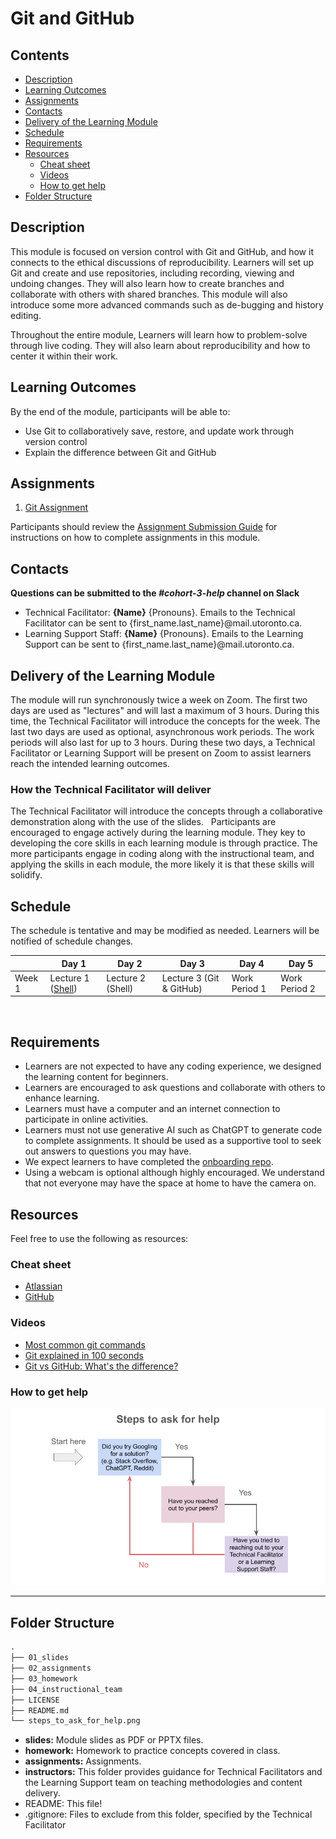 # Git and GitHub

## Contents
* [Description](#description)
* [Learning Outcomes](#learning-outcomes)
* [Assignments](#assignments)
* [Contacts](#contacts)
* [Delivery of the Learning Module](#delivery-of-the-learning-module)
* [Schedule](#schedule)
* [Requirements](#requirements)
* [Resources](#resources)
  + [Cheat sheet](#cheatsheet)
  + [Videos](#videos)
  + [How to get help](#how-to-get-help)
* [Folder Structure](#folder-structure)

## Description

This module is focused on version control with Git and GitHub, and how it connects to the ethical discussions of reproducibility. Learners will set up Git and create and use repositories, including recording, viewing and undoing changes. They will also learn how to create branches and collaborate with others with shared branches. This module will also introduce some more advanced commands such as de-bugging and history editing.

Throughout the entire module, Learners will learn how to problem-solve through live coding. They will also learn about reproducibility and how to center it within their work.

## Learning Outcomes

By the end of the module, participants will be able to:
* Use Git to collaboratively save, restore, and update work through version control
* Explain the difference between Git and GitHub

## Assignments

1. [Git Assignment](https://github.com/UofT-DSI/git/blob/main/02_assignments/git_assignment.md)

Participants should review the [Assignment Submission Guide](https://github.com/UofT-DSI/onboarding/blob/main/onboarding_documents/submissions.md) for instructions on how to complete assignments in this module.

## Contacts

**Questions can be submitted to the _#cohort-3-help_ channel on Slack**

* Technical Facilitator: **{Name}** {Pronouns}. Emails to the Technical Facilitator can be sent to {first_name.last_name}@mail.utoronto.ca.
* Learning Support Staff: **{Name}** {Pronouns}. Emails to the Learning Support can be sent to {first_name.last_name}@mail.utoronto.ca.
 
##  Delivery of the Learning Module

The module will run synchronously twice a week on Zoom. The first two days are used as "lectures" and will last a maximum of 3 hours. During this time, the Technical Facilitator will introduce the concepts for the week. The last two days are used as optional, asynchronous work periods. The work periods will also last for up to 3 hours. During these two days, a Technical Facilitator or Learning Support will be present on Zoom to assist learners reach the intended learning outcomes.

### How the Technical Facilitator will deliver

The Technical Facilitator will introduce the concepts through a collaborative demonstration along with the use of the slides.
 
Participants are encouraged to engage actively during the learning module. They key to developing the core skills in each learning module is through practice. The more participants engage in coding along with the instructional team, and applying the skills in each module, the more likely it is that these skills will solidify. 

## Schedule

The schedule is tentative and may be modified as needed. Learners will be notified of schedule changes.

||Day 1|Day 2|Day 3|Day 4|Day 5|
|---|---|---|---|---|---|
|Week 1|Lecture 1 ([Shell](https://github.com/UofT-DSI/shell))|Lecture 2 (Shell)|Lecture 3 (Git & GitHub)|Work Period 1|Work Period 2|
 
## Requirements

* Learners are not expected to have any coding experience, we designed the learning content for beginners.
* Learners are encouraged to ask questions and collaborate with others to enhance learning.
* Learners must have a computer and an internet connection to participate in online activities.
* Learners must not use generative AI such as ChatGPT to generate code to complete assignments. It should be used as a supportive tool to seek out answers to questions you may have.
* We expect learners to have completed the [onboarding repo](https://github.com/UofT-DSI/onboarding/tree/main/onboarding_documents).
* Using a webcam is optional although highly encouraged. We understand that not everyone may have the space at home to have the camera on.

## Resources

Feel free to use the following as resources:

### Cheat sheet

- [Atlassian](https://www.atlassian.com/git/tutorials/atlassian-git-cheatsheet)
- [GitHub](https://education.github.com/git-cheat-sheet-education.pdf)

### Videos
- [Most common git commands](https://www.youtube.com/watch?v=PSJ63LULKHA)
- [Git explained in 100 seconds](https://www.youtube.com/watch?v=hwP7WQkmECE)
- [Git vs GitHub: What's the difference?](https://www.youtube.com/watch?v=wpISo9TNjfU)

### How to get help

![image](./steps_to_ask_for_help.png)

<hr>

## Folder Structure

```markdown
.
├── 01_slides
├── 02_assignments
├── 03_homework
├── 04_instructional_team
├── LICENSE
├── README.md
└── steps_to_ask_for_help.png
```

* **slides:** Module slides as PDF or PPTX files.
* **homework:** Homework to practice concepts covered in class.
* **assignments:** Assignments.
* **instructors:** This folder provides guidance for Technical Facilitators and the Learning Support team on teaching methodologies and content delivery.
* README: This file!
* .gitignore: Files to exclude from this folder, specified by the Technical Facilitator
